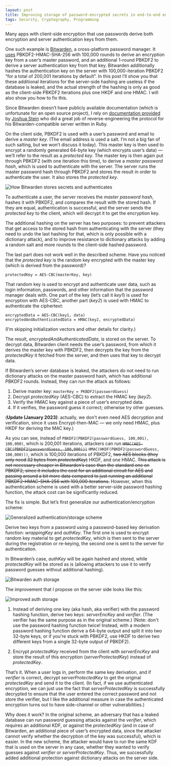 ```yaml
---
layout: post
title: Improving storage of password-encrypted secrets in end-to-end encrypted apps
tags: Security, Cryptography, Programming
---
```


Many apps with client-side encryption that use passwords derive both encryption and server authentication keys from them.

One such example is [Bitwarden](https://bitwarden.com), a cross-platform password manager. It [uses](https://bitwarden.com/help/article/what-encryption-is-used/) PBKDF2-HMAC-SHA-256 with 100,000 rounds to derive an encryption key from a user’s master password, and an additional 1-round PBKDF2 to derive a server authentication key from that key. Bitwarden additionally hashes the authentication key on the server with 100,000-iteration PBKDF2 “for a total of 200,001 iterations by default”. In this post I’ll show you that these additional iterations for the server-side hashing are useless if the database is leaked, and the actual strength of the hashing is only as good as the client-side PBKDF2 iterations plus one HKDF and one HMAC. I will also show you how to fix this.

Since Bitwarden doesn’t have publicly available documentation (which is unfortunate for an open source project), I rely on [documentation provided](https://github.com/jcs/rubywarden/blob/master/API.md) by [Joshua Stein](https://twitter.com/jcs) who did a great job of reverse-engineering the protocol for his Bitwarden-compatible server written in Ruby.

On the client side, PBKDF2 is used with a user’s password and email to derive a _master key_. (The email address is used a salt. I’m not a big fan of such salting, but we won’t discuss it today). This master key is then used to encrypt a randomly generated 64-byte key (which encrypts user’s data) — we’ll refer to the result as a _protected key_. The master key is then again put through PBKDF2 (with one iteration this time), to derive a _master password hash_, which is used to authenticate with the server. The server runs the master password hash through PBKDF2 and stores the result in order to authenticate the user. It also stores the _protected key_.

![How Bitwarden stores secrets and authenticates](/img/2020/bitwarden_storage_scheme.webp)

To authenticate a user, the server receives the _master password hash_, hashes it with PBKDF2, and compares the result with the stored hash. If they are equal, authentication is successful, and the server sends the _protected key_ to the client, which will decrypt it to get the encryption key.

The additional hashing on the server has two purposes: to prevent attackers that get access to the stored hash from authenticating with the server (they need to undo the last hashing for that, which is only possible with a dictionary attack), and to improve resistance to dictionary attacks by adding a random salt and more rounds to the client-side hashed password.

The last part does not work well in the described scheme. Have you noticed that the _protected key_ is the random key encrypted with the master key (which is derived from the password)?

    protectedKey = AES-CBC(masterKey, key)

That random key is used to encrypt and authenticate user data, such as login information, passwords, and other information that the password manager deals with. One part of the key (let’s call it _key1_) is used for encryption with AES-CBC, another part (_key2_) is used with HMAC to authenticate the ciphertext:

    encryptedData = AES-CBC(key1, data)
    encryptedAndAuthenticatedData = HMAC(key2, encryptedData)

(I’m skipping initialization vectors and other details for clarity.)

The result, _encryptedAndAuthenticatedData_, is stored on the server. To decrypt data, Bitwarden client needs the user’s password, from which it derives the master key with PBKDF2, then decrypts the key from the _protectedKey_ it fetched from the server, and then uses that key to decrypt data.

If Bitwarden’s server database is leaked, the attackers do not need to run dictionary attacks on the master password hash, which has additional PBKDF2 rounds. Instead, they can run the attack as follows:

1.  Derive master key: `masterKey = PKBDF2(passwordGuess)`
2.  Decrypt _protectedKey_ (AES-CBC) to extract the HMAC key (_key2_).
3.  Verify the HMAC key against a piece of user’s encrypted data.
4.  If it verifies, the password guess it correct; otherwise try other guesses.

(**Update (January 2023)**: actually, we don't even need AES decryption and verification, since it uses Encrypt-then-MAC — we only need HMAC, plus HKDF for deriving the MAC key.)

As you can see, instead of `PBKDF2(PBKDF2(passwordGuess, 100,001), 100,000)`, which is 200,001 iterations, attackers can run ~~`HMAC(AES-CBC(PBKDF2(passwordGuess, 100,000)))`~~ `HMAC(HKDF(PBKDF2(passwordGuess, 100,000)))`, which is 100,000 iterations of PBKDF2, ~~two AES blocks (they only need 32 bytes from _protectedKey_)~~ HKDF, and one HMAC. ~~This attack is not necessary cheaper in Bitwarden’s case than the standard one on PBKDF2, since it includes the cost for an additional circuit for AES and passing around a bit more data compared to just running an additional PBKDF2-HMAC-SHA-256 with 100,000 iterations.~~ However, when this authentication scheme is used with a better server-side password hashing function, the attack cost can be significantly reduced.

The fix is simple. But let’s first generalize our authentication/encryption scheme:

![Generalized authentication/storage scheme](/img/2020/generalized_auth_storage_scheme.webp)

Derive two keys from a password using a password-based key derivation function: _wrappingKey_ and _authKey_. The first one is used to encrypt random key material to get _protectedKey_, which is then sent to the server during the registration or re-keying, the second one is sent to the server for authentication.

In Bitwarden’s case, _authKey_ will be again hashed and stored, while _protectedKey_ will be stored as is (allowing attackers to use it to verify password guesses without additional hashing).

![Bitwarden auth storage](/img/2020/bitwarden_auth_storage.webp)

The improvement that I propose on the server side looks like this:

![Improved auth storage](/img/2020/improved_auth_storage.webp)

1.  Instead of deriving one key (aka hash, aka verifier) with the password hashing function, derive two keys: _serverEncKey_ and _verifier_. (The verifier has the same purpose as in the original scheme.)
(Note: don't use the password hashing function twice! Instead, with a modern password hashing function derive a 64-byte output and split it into two 32-byte keys, or if you're stuck with PBKDF2, use HKDF to derive two different keys from a single 32-byte output of PBKDF2).

2.  Encrypt _protectedKey_ received from the client with _serverEncKey_ and store the result of this encryption (_serverProtectedKey_) instead of _protectedKey_.

That’s it. When a user logs in, perform the same key derivation, and if _verifier_ is correct, decrypt _serverProtectedKey_ to get the original _protectedKey_ and send it to the client. (In fact, if we use authenticated encryption, we can just use the fact that _serverProtectedKey_ is successfully decrypted to ensure that the user entered the correct password and not store the verifier, but I like the additional measure in case the authenticated encryption turns out to have side-channel or other vulnerabilities.)

Why does it work? In the original scheme, an adversary that has a leaked database can run password guessing attacks against the _verifier_, which requires an additional KDF, or against the _protectedKey_ (and in case of Bitwarden, an additional piece of user’s encrypted data, since the attacker cannot verify whether the decryption of the key was successful), which is easier. In the new scheme, the attacker would have to run the same KDF that is used on the server in any case, whether they wanted to verify guesses against _verifier_ or _serverProtectedKey_. Thus, we successfully added additional protection against dictionary attacks on the server side.

